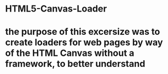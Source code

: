# HTML5-Canvas-Loader

<h1> the purpose of this excersize was to create loaders for web pages by way of the HTML Canvas without a framework, to better understand </h1>
